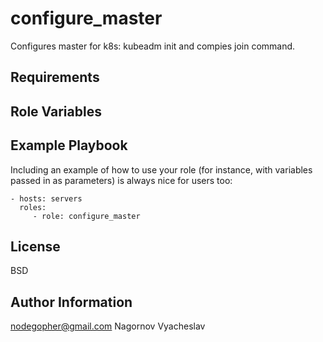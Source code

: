 configure_master
=========

Configures master for k8s: kubeadm init and compies join command.

Requirements
------------

Role Variables
--------------

Example Playbook
----------------

Including an example of how to use your role (for instance, with variables passed in as parameters) is always nice for users too:

    - hosts: servers
      roles:
         - role: configure_master

License
-------

BSD

Author Information
------------------

nodegopher@gmail.com
Nagornov Vyacheslav